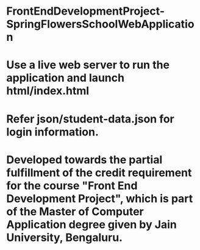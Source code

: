 # FrontEndDevelopmentProject-SpringFlowersSchoolWebApplication

# Use a live web server to run the application and launch html/index.html

# Refer json/student-data.json for login information.

# Developed towards the partial fulfillment of the credit requirement for the course "Front End Development Project", which is part of the Master of Computer Application degree given by Jain University, Bengaluru.
